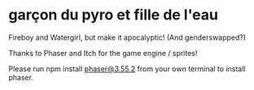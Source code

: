 # garçon du pyro et fille de l'eau

Fireboy and Watergirl, but make it apocalyptic! (And genderswapped?)

Thanks to Phaser and Itch for the game engine / sprites!

Please run npm install phaser@3.55.2 from your own terminal to install phaser.